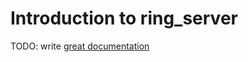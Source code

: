 # Introduction to ring_server

TODO: write [great documentation](http://jacobian.org/writing/what-to-write/)

